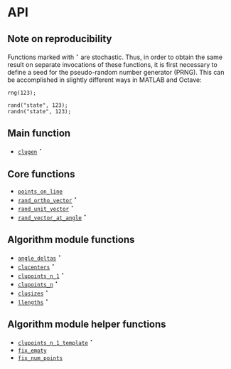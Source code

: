 # API

## Note on reproducibility

Functions marked with $^\star$ are stochastic. Thus, in order to obtain the same
result on separate invocations of these functions, it is first necessary to
define a seed for the pseudo-random number generator (PRNG). This can be
accomplished in slightly different ways in MATLAB and Octave:

```{.matlab title="MATLAB"}
rng(123);
```

```{.matlab title="GNU Octave"}
rand("state", 123);
randn("state", 123);
```

## Main function

* [`clugen`](clugen) $^\star$

## Core functions

* [`points_on_line`](points_on_line)
* [`rand_ortho_vector`](rand_ortho_vector)  $^\star$
* [`rand_unit_vector`](rand_unit_vector)  $^\star$
* [`rand_vector_at_angle`](rand_vector_at_angle)  $^\star$

## Algorithm module functions

* [`angle_deltas`](angle_deltas) $^\star$
* [`clucenters`](clucenters) $^\star$
* [`clupoints_n_1`](clupoints_n_1) $^\star$
* [`clupoints_n`](clupoints_n) $^\star$
* [`clusizes`](clusizes) $^\star$
* [`llengths`](llengths) $^\star$

## Algorithm module helper functions

* [`clupoints_n_1_template`](clupoints_n_1_template) $^\star$
* [`fix_empty`](fix_empty)
* [`fix_num_points`](fix_num_points)
